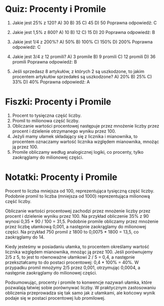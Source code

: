  # Quiz: Procenty i Promile

1. Jakie jest 25% z 120?
A) 30
B) 35
C) 45
D) 50
Poprawna odpowiedź: C

2. Jakie jest 1,5% z 800?
A) 10
B) 12
C) 15
D) 20
Poprawna odpowiedź: B

3. Jakie jest 1/4 z 200%?
A) 50%
B) 100%
C) 150%
D) 200%
Poprawna odpowiedź: C

4. Jakie jest 3/4 z 12 promili?
A) 3 promile
B) 9 promili
C) 12 promili
D) 36 promili
Poprawna odpowiedź: B

5. Jeśli sprzedasz 8 artykułów, z których 2 są uszkodzone, to jakim procentem artykułów sprzedałeś są uszkodzone?
A) 20%
B) 25%
C) 33%
D) 40%
Poprawna odpowiedź: A

# Fiszki: Procenty i Promile

1. Procent to tysięczna część liczby.
2. Promil to milionowa część liczby.
3. Obliczanie wartości procentowej następuje przez mnożenie liczby przez procent i dzielenie otrzymanego wyniku przez 100.
4. Jeżyli mamy ułamek składający się z licznika i mianownika, to procentem oznaczamy wartość licznika względem mianownika, mnożąc ją przez 100.
5. Promile obliczamy według analogicznej logiki, co procenty, tylko zaokrąglamy do milionowej części.

# Notatki: Procenty i Promile

Procent to liczba mniejsza od 100, reprezentująca tysięczną część liczby. Podobnie promil to liczba (mniejsza od 1000) reprezentująca milionową część liczby.

Obliczanie wartości procentowej zachodzi przez mnożenie liczby przez procent i dzielenie wyniku przez 100. Na przykład obliczenie 35% z 90 wynosi 0,35 * 90 / 100 = 31,5. Podobnie promile obliczamy przez mnożenie przez liczbę ułamkową 0,001, a następnie zaokrąglamy do milionowej części. Na przykład 750 promil z 1800 to 0,0075 \* 1800 = 13,5, co zaokrąglamy do 14.

Kiedy jesteśmy w posiadaniu ułamka, to procentem określamy wartość licznika względem mianownika, mnożąc ją przez 100. Jeśli porównujemy 2/5 z 5, to jest to równoważne ułamkowi 2 / 5 = 0,4, a następnie przekształcamy to do postaci procentowej: 0,4 \* 100% = 40%. W przypadku promil mnożymy 2/5 przez 0,001, otrzymując 0,0004, a następnie zaokrąglamy do milionowej części.

Podsumowując, procenty i promile to konwencje nazywań ułamka, które pozwalają łatwiej sobie porównywać liczby. W praktycznym zastosowaniu obliczenia przeprowadza się tak samo jak z ułamkami, ale końcowy wynik podaje się w postaci procentowej lub promilowej.